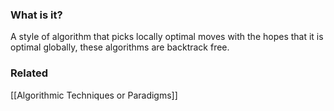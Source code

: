 ### What is it?
A style of algorithm that picks locally optimal moves with the hopes that it is optimal globally, these algorithms are backtrack free.

### Related
[[Algorithmic Techniques or Paradigms]]